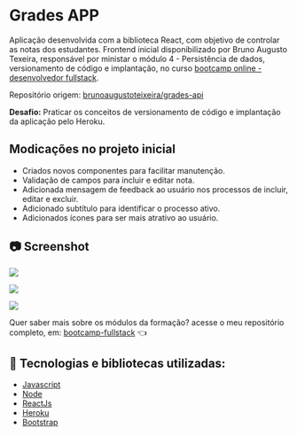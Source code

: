 # Grades APP

Aplicação desenvolvida com a biblioteca React, com objetivo de controlar as notas dos estudantes. Frontend inicial disponibilizado por Bruno Augusto Texeira, responsável por ministar o módulo 4 - Persistência de dados, versionamento de código e implantação, no curso [bootcamp online - desenvolvedor fullstack](https://www.igti.com.br/custom/bootcamp-desenvolvedor-full-stack/).

Repositório origem: [brunoaugustoteixeira/grades-api](https://github.com/brunoaugustoteixeira)

**Desafio:**
Praticar os conceitos de versionamento de código e implantação da aplicação pelo Heroku.

## Modicações no projeto inicial

- Criados novos componentes para facilitar manutenção.
- Validação de campos para incluir e editar nota.
- Adicionada mensagem de feedback ao usuário nos processos de incluir, editar e excluir.
- Adicionado subtítulo para identificar o processo ativo.
- Adicionados ícones para ser mais atrativo ao usuário.

## 📷 Screenshot

![](https://i.imgur.com/OCvxE1S.png)

![](https://i.imgur.com/MQeYon9.png)

![](https://i.imgur.com/h1ZOfaN.png)

Quer saber mais sobre os módulos da formação? acesse o meu repositório completo, em: [bootcamp-fullstack](https://github.com/mauricio-viana/bootcamp-fullstack) 👈

## 🔧 Tecnologias e bibliotecas utilizadas:

- [Javascript](https://pt.wikipedia.org/wiki/JavaScript)
- [Node](https://nodejs.org/en/about/)
- [ReactJs](https://reactjs.org/)
- [Heroku](https://www.heroku.com)
- [Bootstrap](https://getbootstrap.com/)
